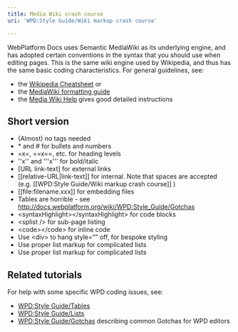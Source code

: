 ```yaml
---
title: Media Wiki crash course
uri: 'WPD:Style Guide/Wiki markup crash course'

---
```

WebPlatform Docs uses Semantic MediaWiki as its underlying engine, and has adopted certain conventions in the syntax that you should use when editing pages. This is the same wiki engine used by Wikipedia, and thus has the same basic coding characteristics. For general guidelines, see:

-   the [Wikipedia Cheatsheet](http://en.wikipedia.org/wiki/Wikipedia:Cheatsheet) or
-   the [MediaWiki formatting guide](http://www.mediawiki.org/wiki/Help:Formatting)
-   the [Media Wiki Help](http://www.mediawiki.org/wiki/Help:Contents) gives good detailed instructions

## <span>Short version</span>

-   (Almost) no tags needed
-   \* and \# for bullets and numbers
-   =x=, ==x==, etc. for heading levels
-   ''x'' and '''x''' for bold/italic
-   [URL link-text] for external links
-   [[relative-URL|link-text]] for internal. Note that spaces are accepted (e.g. [[WPD:Style Guide/Wiki markup crash course]] )
-   [[file:filename.xxx]] for embedding files
-   Tables are horrible - see <http://docs.webplatform.org/wiki/WPD:Style_Guide/Gotchas>
-   \<syntaxHighlight\>\</syntaxHighlight\> for code blocks
-   \<splist /\> for sub-page listing
-   \<code\>\</code\> for inline code
-   Use \<div\> to hang style=”” off, for bespoke styling
-   Use proper list markup for complicated lists
-   Use proper list markup for complicated lists

## <span>Related tutorials</span>

For help with some specific WPD coding issues, see:

-   [WPD:Style Guide/Tables](/WPD:Style_Guide/Tables)
-   [WPD:Style Guide/Lists](/WPD:Style_Guide/Lists)
-   [WPD:Style Guide/Gotchas](/WPD:Style_Guide/Gotchas) describing common Gotchas for WPD editors
